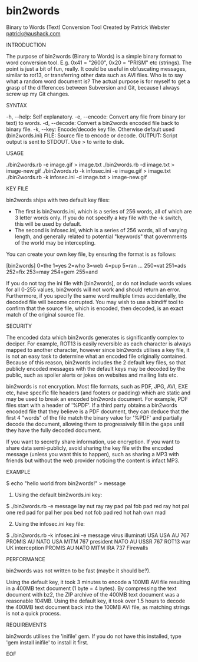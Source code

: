 bin2words
=========

Binary to Words (Text) Conversion Tool
Created by Patrick Webster <patrick@aushack.com>

INTRODUCTION

The purpose of bin2words (Binary to Words) is a simple binary format to word conversion tool. E.g. 0x41 = "2600", 0x20 = "PRISM" etc (strings).
The point is just a bit of fun, really. It could be useful in obfuscating messages, similar to rot13, or transferring other data such as AVI files. Who is to say what a random word document is?
The actual purpose is for myself to get a grasp of the differences between Subversion and Git, because I always screw up my Git changes.

SYNTAX

 -h, --help:   Self explanatory.
 -e, --encode: Convert any file from binary (or text) to words.
 -d, --decode: Convert a bin2words encoded file back to binary file.
 -k, --key:    Encode/decode key file. Otherwise default used (bin2words.ini)
 FILE:         Source file to encode or decode.
 OUTPUT:       Script output is sent to STDOUT. Use > to write to disk.

USAGE

./bin2words.rb -e image.gif > image.txt
./bin2words.rb -d image.txt > image-new.gif
./bin2words.rb -k infosec.ini -e image.gif > image.txt
./bin2words.rb -k infosec.ini -d image.txt > image-new.gif

KEY FILE

bin2words ships with two default key files:

* The first is bin2words.ini, which is a series of 256 words, all of which are 3 letter words only. If you do not specify a key file with the -k switch, this will be used by default.
* The second is infosec.ini, which is a series of 256 words, all of varying length, and generally related to potential "keywords" that governments of the world may be intercepting.

You can create your own key file, by ensuring the format is as follows:

[bin2words]
0=the
1=yes
2=who
3=web
4=pup
5=ran
...
250=vat
251=ads
252=fix
253=may
254=gem
255=and

If you do not tag the ini file with [bin2words], or do not include words values for all 0-255 values, bin2words will not work and should return an error.
Furthermore, if you specify the same word multiple times accidentally, the decoded file will become corrupted. You may wish to use a bindiff tool to confirm that the source file, which is encoded, then decoded, is an exact match of the original source file.

SECURITY

The encoded data which bin2words generates is significantly complex to deciper. For example, ROT13 is easily reversible as each character is always mapped to another character, however since bin2words utilises a key file, it is not an easy task to determine what an encoded file originally contained. Because of this reason, bin2words includes the 2 default key files, so that publicly encoded messages with the default keys may be decoded by the public, such as spoiler alerts or jokes on websites and mailing lists etc.

bin2words is not encryption. Most file formats, such as PDF, JPG, AVI, EXE etc, have specific file headers (and footers or padding) which are static and may be used to break an encoded bin2words document. For example, PDF files start with a header of '%PDF'. If a third party obtains a bin2words encoded file that they believe is a PDF document, they can deduce that the first 4 "words" of the file match the binary value for '%PDF' and partially decode the document, allowing them to progressively fill in the gaps until they have the fully decoded document.

If you want to secretly share information, use encryption. If you want to share data semi-publicly, avoid sharing the key file with the encoded message (unless you want this to happen), such as sharing a MP3 with friends but without the web provider noticing the content is infact MP3.

EXAMPLE

$ echo "hello world from bin2words!" > message

1. Using the default bin2words.ini key:

$ ./bin2words.rb -e message 
lay nut ray ray pad pal fob pad red ray hot pal one red pad for pal her pox bed not fob pad red hot hah own mad 

2. Using the infosec.ini key file:

$ ./bin2words.rb -k infosec.ini -e message 
virus illuminati USA USA AU 767 PROMIS AU NATO USA MITM 767 president NATO AU USSR 767 ROT13 war UK interception PROMIS AU NATO MITM IRA 737 Firewalls 

PERFORMANCE

bin2words was not written to be fast (maybe it should be?).

Using the default key, it took 3 minutes to encode a 100MB AVI file resulting in a 400MB text document (1 byte = 4 bytes).
By compressing the text document with bz2, the ZIP archive of the 400MB text document was a reasonable 104MB.
Using the default key, it took over 1.5 hours to decode the 400MB text document back into the 100MB AVI file, as matching strings is not a quick process. 

REQUIREMENTS

bin2words utilises the 'inifile' gem. If you do not have this installed, type 'gem install inifile' to install it first.

EOF
